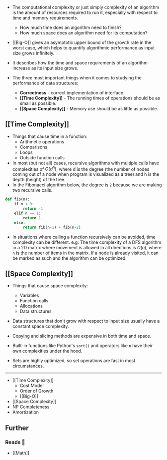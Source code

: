- The computational complexity or just simply complexity of an algorithm is the amount of resources required to run it, especially with respect to time and memory requirements.
    - How much time does an algorithm need to finish?
    - How much space does an algorithm need for its computation?
- [[Big-O]] gives an asymptotic upper bound of the growth rate in the worst case, which helps to quantify algorithmic performance as input size grows infinitely.
- It describes how the time and space requirements of an algorithm increase as its input size grows.

- The three most important things when it comes to studying the performance of data structures:
    - **Correctness** - correct implementation of interface.
    - **[[Time Complexity]]** - The running times of operations should be as small as possible.
    - **[[Space Complexity]]** - Memory use should be as little as possible.

## [[Time Complexity]]

- Things that cause time in a function:
    - Arithmetic operations
    - Comparisons
    - Loops
    - Outside function calls
- In most (but not all) cases, recursive algorithms with multiple calls have complexities of $O(d^h)$, where d is the degree (the number of nodes coming out of a node when program is visualized as a tree) and h is the depth (height) of the tree.
- In the Fibonacci algorithm below, the degree is `2` because we are making two recursive calls.

```python
def fib(n):
    if n < 0:
        return -1
    elif n == 1:
        return 1
    else:
        return fib(n-1) + fib(n-2)
```

- In situations where calling a function recursively can be avoided, time complexity can be different. e.g. The time complexity of a DFS algorithm in a 2D matrix where movement is allowed in all directions is $O(n)$, where `n` is the number of items in the matrix. If a node is already visited, it can be marked as such and the algorithm can be optimized.

## [[Space Complexity]]

- Things that cause space complexity:
    - Variables
    - Function calls
    - Allocations
    - Data structures

- Data structures that don't grow with respect to input size usually have a constant space complexity.
- Copying and slicing methods are expensive in both time and space.
- Built-in functions like Python's `sort()` and operators like `n` have their own complexities under the hood.
- Sets are highly optimized, so set operations are fast in most circumstances.

---

- [[Time Complexity]]
    - Cost Model
    - Order of Growth
    - [[Big-O]]
- [[Space Complexity]]
- NP Completeness
- Amortization

## Further

### Reads 📄

- [[Math]]
